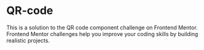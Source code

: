# QR-code
This is a solution to the QR code component challenge on Frontend Mentor. Frontend Mentor challenges help you improve your coding skills by building realistic projects.
